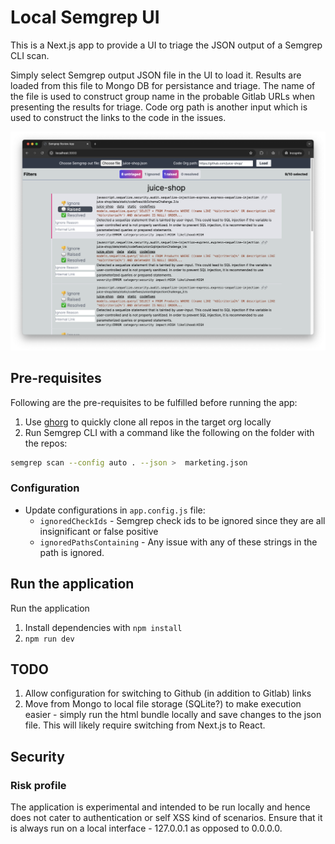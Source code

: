 # Local Semgrep UI

This is a Next.js app to provide a UI to triage the JSON output of a Semgrep CLI scan.

Simply select Semgrep output JSON file in the UI to load it. Results are loaded from this file to Mongo DB for persistance and triage. The name of the file is used to construct group name in the probable Gitlab URLs when presenting the results for triage. Code org path is another input which is used to construct the links to the code in the issues.

![Screenshot](./static/screenshot.png)

## Pre-requisites

Following are the pre-requisites to be fulfilled before running the app:

1. Use [ghorg](https://github.com/gabrie30/ghorg) to quickly clone all repos in the target org locally
2. Run Semgrep CLI with a command like the following on the folder with the repos:

```bash
semgrep scan --config auto . --json >  marketing.json
```

### Configuration

- Update configurations in `app.config.js` file:
  - `ignoredCheckIds` - Semgrep check ids to be ignored since they are all insignificant or false positive
  - `ignoredPathsContaining` - Any issue with any of these strings in the path is ignored.

## Run the application

Run the application

1. Install dependencies with `npm install`
2. `npm run dev`

## TODO

1. Allow configuration for switching to Github (in addition to Gitlab) links
2. Move from Mongo to local file storage (SQLite?) to make execution easier - simply run the html bundle locally and save changes to the json file. This will likely require switching from Next.js to React.

## Security

### Risk profile

The application is experimental and intended to be run locally and hence does not cater to authentication or self XSS kind of scenarios. Ensure that it is always run on a local interface - 127.0.0.1 as opposed to 0.0.0.0.
